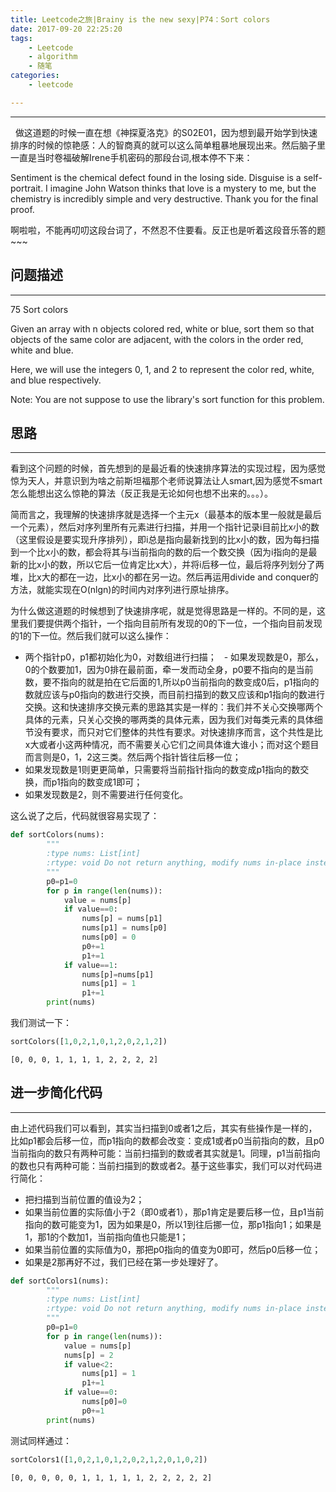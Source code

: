 ```yaml
---
title: Leetcode之旅|Brainy is the new sexy|P74：Sort colors
date: 2017-09-20 22:25:20
tags:
    - Leetcode
    - algorithm
    - 随笔 
categories:
    - leetcode

---
```

---

   做这道题的时候一直在想《神探夏洛克》的S02E01，因为想到最开始学到快速排序的时候的惊艳感：人的智商真的就可以这么简单粗暴地展现出来。然后脑子里一直是当时卷福破解Irene手机密码的那段台词,根本停不下来：

Sentiment is the chemical defect found in the losing side.
Disguise is a self-portrait.
I imagine John Watson thinks that love is a mystery to me, but the chemistry is incredibly simple and very destructive. Thank you for the final proof.

啊啦啦，不能再叨叨这段台词了，不然忍不住要看。反正也是听着这段音乐答的题~~~

## 问题描述
---
75 Sort colors

Given an array with n objects colored red, white or blue, sort them so that objects of the same color are adjacent, with the colors in the order red, white and blue.

Here, we will use the integers 0, 1, and 2 to represent the color red, white, and blue respectively.

Note:
You are not suppose to use the library's sort function for this problem.

## 思路
---
   看到这个问题的时候，首先想到的是最近看的快速排序算法的实现过程，因为感觉惊为天人，并意识到为啥之前斯坦福那个老师说算法让人smart,因为感觉不smart怎么能想出这么惊艳的算法（反正我是无论如何也想不出来的。。。）。

   简而言之，我理解的快速排序就是选择一个主元x（最基本的版本里一般就是最后一个元素），然后对序列里所有元素进行扫描，并用一个指针记录i目前比x小的数（这里假设是要实现升序排列），即i总是指向最新找到的比x小的数，因为每扫描到一个比x小的数，都会将其与i当前指向的数的后一个数交换（因为i指向的是最新的比x小的数，所以它后一位肯定比x大），并将i后移一位，最后将序列划分了两堆，比x大的都在一边，比x小的都在另一边。然后再运用divide and conquer的方法，就能实现在O(nlgn)的时间内对序列进行原址排序。
 
<!-- more -->
   为什么做这道题的时候想到了快速排序呢，就是觉得思路是一样的。不同的是，这里我们要提供两个指针，一个指向目前所有发现的0的下一位，一个指向目前发现的1的下一位。然后我们就可以这么操作：
   - 两个指针p0，p1都初始化为0，对数组进行扫描；
   - 如果发现数是0，那么，0的个数要加1，因为0排在最前面，牵一发而动全身，p0要不指向的是当前数，要不指向的就是拍在它后面的1,所以p0当前指向的数变成0后，p1指向的数就应该与p0指向的数进行交换，而目前扫描到的数又应该和p1指向的数进行交换。这和快速排序交换元素的思路其实是一样的：我们并不关心交换哪两个具体的元素，只关心交换的哪两类的具体元素，因为我们对每类元素的具体细节没有要求，而只对它们整体的共性有要求。对快速排序而言，这个共性是比x大或者小这两种情况，而不需要关心它们之间具体谁大谁小；而对这个题目而言则是0，1，2这三类。然后两个指针皆往后移一位；
   - 如果发现数是1则更更简单，只需要将当前指针指向的数变成p1指向的数交换，而p1指向的数变成1即可；
   - 如果发现数是2，则不需要进行任何变化。


   这么说了之后，代码就很容易实现了：


```python
def sortColors(nums):
        """
        :type nums: List[int]
        :rtype: void Do not return anything, modify nums in-place instead.
        """
        p0=p1=0
        for p in range(len(nums)):
            value = nums[p]
            if value==0:
                nums[p] = nums[p1]
                nums[p1] = nums[p0]
                nums[p0] = 0
                p0+=1
                p1+=1
            if value==1:
                nums[p]=nums[p1]
                nums[p1] = 1
                p1+=1
        print(nums)
```

我们测试一下：


```python
sortColors([1,0,2,1,0,1,2,0,2,1,2])
```

    [0, 0, 0, 1, 1, 1, 1, 2, 2, 2, 2]


## 进一步简化代码
---
由上述代码我们可以看到，其实当扫描到0或者1之后，其实有些操作是一样的，比如p1都会后移一位，而p1指向的数都会改变：变成1或者p0当前指向的数，且p0当前指向的数只有两种可能：当前扫描到的数或者其实就是1。同理，p1当前指向的数也只有两种可能：当前扫描到的数或者2。基于这些事实，我们可以对代码进行简化：
- 把扫描到当前位置的值设为2；
- 如果当前位置的实际值小于2（即0或者1），那p1肯定是要后移一位，且p1当前指向的数可能变为1，因为如果是0，所以1到往后挪一位，那p1指向1；如果是1，那1的个数加1，当前指向值也只能是1；
- 如果当前位置的实际值为0，那把p0指向的值变为0即可，然后p0后移一位；
- 如果是2那再好不过，我们已经在第一步处理好了。


```python
def sortColors1(nums):
        """
        :type nums: List[int]
        :rtype: void Do not return anything, modify nums in-place instead.
        """
        p0=p1=0
        for p in range(len(nums)):
            value = nums[p]
            nums[p] = 2
            if value<2:
                nums[p1] = 1
                p1+=1
            if value==0:
                nums[p0]=0
                p0+=1
        print(nums)
```

测试同样通过：


```python
sortColors1([1,0,2,1,0,1,2,0,2,1,2,0,1,0,2])
```

    [0, 0, 0, 0, 0, 1, 1, 1, 1, 1, 2, 2, 2, 2, 2]